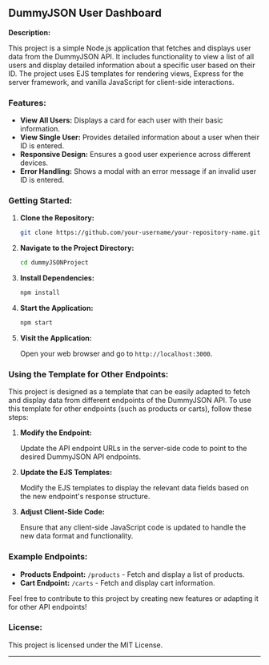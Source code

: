 ## DummyJSON User Dashboard

**Description:**

This project is a simple Node.js application that fetches and displays user data from the DummyJSON API. It includes functionality to view a list of all users and display detailed information about a specific user based on their ID. The project uses EJS templates for rendering views, Express for the server framework, and vanilla JavaScript for client-side interactions.

### Features:

- **View All Users:** Displays a card for each user with their basic information.
- **View Single User:** Provides detailed information about a user when their ID is entered.
- **Responsive Design:** Ensures a good user experience across different devices.
- **Error Handling:** Shows a modal with an error message if an invalid user ID is entered.

### Getting Started:

1. **Clone the Repository:**

   ```bash
   git clone https://github.com/your-username/your-repository-name.git
   ```

2. **Navigate to the Project Directory:**

   ```bash
   cd dummyJSONProject
   ```

3. **Install Dependencies:**

   ```bash
   npm install
   ```

4. **Start the Application:**

   ```bash
   npm start
   ```

5. **Visit the Application:**

   Open your web browser and go to `http://localhost:3000`.

### Using the Template for Other Endpoints:

This project is designed as a template that can be easily adapted to fetch and display data from different endpoints of the DummyJSON API. To use this template for other endpoints (such as products or carts), follow these steps:

1. **Modify the Endpoint:**

   Update the API endpoint URLs in the server-side code to point to the desired DummyJSON API endpoints.

2. **Update the EJS Templates:**

   Modify the EJS templates to display the relevant data fields based on the new endpoint's response structure.

3. **Adjust Client-Side Code:**

   Ensure that any client-side JavaScript code is updated to handle the new data format and functionality.

### Example Endpoints:

- **Products Endpoint:** `/products` - Fetch and display a list of products.
- **Cart Endpoint:** `/carts` - Fetch and display cart information.

Feel free to contribute to this project by creating new features or adapting it for other API endpoints!

### License:

This project is licensed under the MIT License.

---
